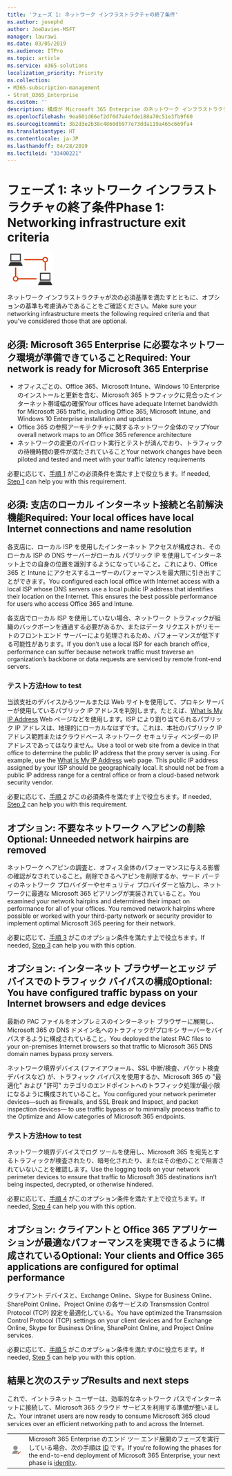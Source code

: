 ```yaml
---
title: 'フェーズ 1: ネットワーク インフラストラクチャの終了条件'
ms.author: josephd
author: JoeDavies-MSFT
manager: laurawi
ms.date: 03/05/2019
ms.audience: ITPro
ms.topic: article
ms.service: o365-solutions
localization_priority: Priority
ms.collection:
- M365-subscription-management
- Strat_O365_Enterprise
ms.custom: ''
description: 構成が Microsoft 365 Enterprise のネットワーク インフラストラクチャの条件を満たしていることを確認します。
ms.openlocfilehash: 9ea601d66ef2df0d7a4efde188a70c51e3fb9f60
ms.sourcegitcommit: 3b2d3e2b38c4860db977e73dda119a465c669fa4
ms.translationtype: HT
ms.contentlocale: ja-JP
ms.lasthandoff: 04/28/2019
ms.locfileid: "33400221"
---
```

# <a name="phase-1-networking-infrastructure-exit-criteria"></a><span data-ttu-id="fce89-103">フェーズ 1: ネットワーク インフラストラクチャの終了条件</span><span class="sxs-lookup"><span data-stu-id="fce89-103">Phase 1: Networking infrastructure exit criteria</span></span>

![](./media/deploy-foundation-infrastructure/networking_icon-small.png)

<span data-ttu-id="fce89-104">ネットワーク インフラストラクチャが次の必須基準を満たすとともに、オプションの基準も考慮済みであることをご確認ください。</span><span class="sxs-lookup"><span data-stu-id="fce89-104">Make sure your networking infrastructure meets the following required criteria and that you've considered those that are optional.</span></span>

<a name="crit-networking-step1"></a>
## <a name="required-your-network-is-ready-for-microsoft-365-enterprise"></a><span data-ttu-id="fce89-105">必須: Microsoft 365 Enterprise に必要なネットワーク環境が準備できていること</span><span class="sxs-lookup"><span data-stu-id="fce89-105">Required: Your network is ready for Microsoft 365 Enterprise</span></span>

- <span data-ttu-id="fce89-106">オフィスごとの、Office 365、Microsoft Intune、Windows 10 Enterprise のインストールと更新を含む、Microsoft 365 トラフィックに見合ったインターネット帯域幅の確保</span><span class="sxs-lookup"><span data-stu-id="fce89-106">Your offices have adequate Internet bandwidth for Microsoft 365 traffic, including Office 365, Microsoft Intune, and Windows 10 Enterprise installation and updates</span></span>
- <span data-ttu-id="fce89-107">Office 365 の参照アーキテクチャに関するネットワーク全体のマップ</span><span class="sxs-lookup"><span data-stu-id="fce89-107">Your overall network maps to an Office 365 reference architecture</span></span>
- <span data-ttu-id="fce89-108">ネットワークの変更のパイロット実行とテストが済んでおり、トラフィックの待機時間の要件が満たされていること</span><span class="sxs-lookup"><span data-stu-id="fce89-108">Your network changes have been piloted and tested and meet with your traffic latency requirements</span></span> 

<span data-ttu-id="fce89-109">必要に応じて、[手順 1](networking-provide-bandwidth-cloud-services.md) がこの必須条件を満たす上で役立ちます。</span><span class="sxs-lookup"><span data-stu-id="fce89-109">If needed, [Step 1](networking-provide-bandwidth-cloud-services.md) can help you with this requirement.</span></span>

<a name="crit-networking-step2"></a>
## <a name="required-your-local-offices-have-local-internet-connections-and-name-resolution"></a><span data-ttu-id="fce89-110">必須: 支店のローカル インターネット接続と名前解決機能</span><span class="sxs-lookup"><span data-stu-id="fce89-110">Required: Your local offices have local Internet connections and name resolution</span></span>

<span data-ttu-id="fce89-p101">各支店に、ローカル ISP を使用したインターネット アクセスが構成され、そのローカル ISP の DNS サーバーがローカル パブリック IP を使用してインターネット上での自身の位置を識別するようになっていること。これにより、Office 365 と Intune にアクセスするユーザーのパフォーマンスを最大限に引き出すことができます。</span><span class="sxs-lookup"><span data-stu-id="fce89-p101">You configured each local office with Internet access with a local ISP whose DNS servers use a local public IP address that identifies their location on the Internet. This ensures the best possible performance for users who access Office 365 and Intune.</span></span>

<span data-ttu-id="fce89-113">各支店でローカル ISP を使用していない場合、ネットワーク トラフィックが組織のバックボーンを通過する必要があるか、またはデータ リクエストがリモートのフロントエンド サーバーにより処理されるため、パフォーマンスが低下する可能性があります。</span><span class="sxs-lookup"><span data-stu-id="fce89-113">If you don’t use a local ISP for each branch office, performance can suffer because network traffic must traverse an organization’s backbone or data requests are serviced by remote front-end servers.</span></span>

### <a name="how-to-test"></a><span data-ttu-id="fce89-114">テスト方法</span><span class="sxs-lookup"><span data-stu-id="fce89-114">How to test</span></span>
<span data-ttu-id="fce89-p102">当該支社のデバイスからツールまたは Web サイトを使用して、プロキシ サーバーが使用しているパブリック IP アドレスを判別します。たとえば、[What Is My IP Address](https://www.whatismypublicip.com/) Web ページなどを使用します。ISP により割り当てられるパブリック IP アドレスは、地理的にローカルなはずです。これは、本社のパブリック IP アドレス範囲またはクラウドベース ネットワーク セキュリティ ベンダーの IP アドレスであってはなりません。</span><span class="sxs-lookup"><span data-stu-id="fce89-p102">Use a tool or web site from a device in that office to determine the public IP address that the proxy server is using. For example, use the [What Is My IP Address](https://www.whatismypublicip.com/) web page. This public IP address assigned by your ISP should be geographically local. It should not be from a public IP address range for a central office or from a cloud-based network security vendor.</span></span>

<span data-ttu-id="fce89-119">必要に応じて、[手順 2](networking-dns-resolution-same-location.md) がこの必須条件を満たす上で役立ちます。</span><span class="sxs-lookup"><span data-stu-id="fce89-119">If needed, [Step 2](networking-dns-resolution-same-location.md) can help you with this requirement.</span></span>

<a name="crit-networking-step3"></a>
## <a name="optional-unneeded-network-hairpins-are-removed"></a><span data-ttu-id="fce89-120">オプション: 不要なネットワーク ヘアピンの削除</span><span class="sxs-lookup"><span data-stu-id="fce89-120">Optional: Unneeded network hairpins are removed</span></span>

<span data-ttu-id="fce89-p103">ネットワーク ヘアピンの調査と、オフィス全体のパフォーマンスに与える影響の確認がなされていること。削除できるヘアピンを削除するか、サード パーティのネットワーク プロバイダーやセキュリティ プロバイダーと協力し、ネットワークに最適な Microsoft 365 ピアリングが実装されていること。</span><span class="sxs-lookup"><span data-stu-id="fce89-p103">You examined your network hairpins and determined their impact on performance for all of your offices. You removed network hairpins where possible or worked with your third-party network or security provider to implement optimal Microsoft 365 peering for their network.</span></span>

<span data-ttu-id="fce89-123">必要に応じて、[手順 3](networking-avoid-network-hairpins.md) がこのオプション条件を満たす上で役立ちます。</span><span class="sxs-lookup"><span data-stu-id="fce89-123">If needed, [Step 3](networking-avoid-network-hairpins.md) can help you with this option.</span></span>


<a name="crit-networking-step4"></a>
## <a name="optional-you-have-configured-traffic-bypass-on-your-internet-browsers-and-edge-devices"></a><span data-ttu-id="fce89-124">オプション: インターネット ブラウザーとエッジ デバイスでのトラフィック バイパスの構成</span><span class="sxs-lookup"><span data-stu-id="fce89-124">Optional: You have configured traffic bypass on your Internet browsers and edge devices</span></span>

<span data-ttu-id="fce89-125">最新の PAC ファイルをオンプレミスのインターネット ブラウザーに展開し、Microsoft 365 の DNS ドメイン名へのトラフィックがプロキシ サーバーをバイパスするように構成されていること。</span><span class="sxs-lookup"><span data-stu-id="fce89-125">You deployed the latest PAC files to your on-premises Internet browsers so that traffic to Microsoft 365 DNS domain names bypass proxy servers.</span></span>

<span data-ttu-id="fce89-126">ネットワーク境界デバイス (ファイアウォール、SSL 中断/検査、パケット検査デバイスなど) が、トラフィック バイパスを使用するか、Microsoft 365 の "最適化" および "許可" カテゴリのエンドポイントへのトラフィック処理が最小限になるように構成されていること。</span><span class="sxs-lookup"><span data-stu-id="fce89-126">You configured your network perimeter devices—such as firewalls, and SSL Break and Inspect, and packet inspection devices— to use traffic bypass or to minimally process traffic to the Optimize and Allow categories of Microsoft 365 endpoints.</span></span>


### <a name="how-to-test"></a><span data-ttu-id="fce89-127">テスト方法</span><span class="sxs-lookup"><span data-stu-id="fce89-127">How to test</span></span>

<span data-ttu-id="fce89-128">ネットワーク境界デバイスでログ ツールを使用し、Microsoft 365 を宛先とするトラフィックが検査されたり、暗号化されたり、またはその他のことで阻害されていないことを確認します。</span><span class="sxs-lookup"><span data-stu-id="fce89-128">Use the logging tools on your network perimeter devices to ensure that traffic to Microsoft 365 destinations isn’t being inspected, decrypted, or otherwise hindered.</span></span>

<span data-ttu-id="fce89-129">必要に応じて、[手順 4](networking-configure-proxies-firewalls.md) がこのオプション条件を満たす上で役立ちます。</span><span class="sxs-lookup"><span data-stu-id="fce89-129">If needed, [Step 4](networking-configure-proxies-firewalls.md) can help you with this option.</span></span>


<a name="crit-networking-step5"></a>
## <a name="optional-your-clients-and-office-365-applications-are-configured-for-optimal-performance"></a><span data-ttu-id="fce89-130">オプション: クライアントと Office 365 アプリケーションが最適なパフォーマンスを実現できるように構成されている</span><span class="sxs-lookup"><span data-stu-id="fce89-130">Optional: Your clients and Office 365 applications are configured for optimal performance</span></span>

<span data-ttu-id="fce89-131">クライアント デバイスと、Exchange Online、Skype for Business Online、SharePoint Online、Project Online の各サービスの Transmssion Control Protocol (TCP) 設定を最適化している。</span><span class="sxs-lookup"><span data-stu-id="fce89-131">You have optimized the Transmssion Control Protocol (TCP) settings on your client devices and for Exchange Online, Skype for Business Online, SharePoint Online, and Project Online services.</span></span>

<span data-ttu-id="fce89-132">必要に応じて、[手順 5](networking-optimize-tcp-performance.md) がこのオプション条件を満たすのに役立ちます。</span><span class="sxs-lookup"><span data-stu-id="fce89-132">If needed, [Step 5](networking-optimize-tcp-performance.md) can help you with this option.</span></span>

## <a name="results-and-next-steps"></a><span data-ttu-id="fce89-133">結果と次のステップ</span><span class="sxs-lookup"><span data-stu-id="fce89-133">Results and next steps</span></span>

<span data-ttu-id="fce89-134">これで、イントラネット ユーザーは、効率的なネットワーク パスでインターネットに接続して、Microsoft 365 クラウド サービスを利用する準備が整いました。</span><span class="sxs-lookup"><span data-stu-id="fce89-134">Your intranet users are now ready to consume Microsoft 365 cloud services over an efficient networking path to and across the Internet.</span></span>

|||
|:-------|:-----|
|![](./media/deploy-foundation-infrastructure/identity_icon-small.png)| <span data-ttu-id="fce89-135">Microsoft 365 Enterprise のエンド ツー エンド展開のフェーズを実行している場合、次の手順は [ID](identity-infrastructure.md) です。</span><span class="sxs-lookup"><span data-stu-id="fce89-135">If you're following the phases for the end-to-end deployment of Microsoft 365 Enterprise, your next phase is [identity](identity-infrastructure.md).</span></span> |

